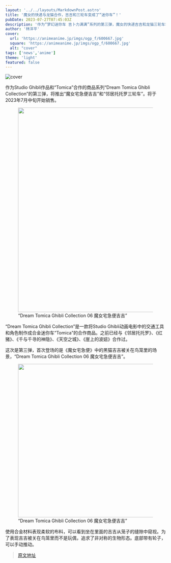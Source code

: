 ```yaml
---
layout: '../../layouts/MarkdownPost.astro'
title: '魔女的快递与龙猫合作，吉吉和三轮车变成了“迷你车”！'
pubDate: 2023-07-27T07:45:03Z
description: '作为“梦幻迷你车 吉卜力满满”系列的第三弹，魔女的快递吉吉和龙猫三轮车将于2023年7月中旬发售。'
author: '林洋平'
cover:
  url: 'https://animeanime.jp/imgs/ogp_f/600667.jpg'
  square: 'https://animeanime.jp/imgs/ogp_f/600667.jpg'
  alt: "cover"
tags: ['news','anime']
theme: 'light'
featured: false
---
```


![cover](https://animeanime.jp/imgs/ogp_f/600667.jpg)

<p>作为Studio Ghibli作品和“Tomica”合作的商品系列“Dream Tomica Ghibli Collection”的第三弹，将推出“魔女宅急便吉吉”和“邻居托托罗三轮车”。将于2023年7月中旬开始销售。</p><figure class="ctms-editor-image"><img src="https://animeanime.jp/imgs/zoom/600666.jpg" class="inline-article-image" width="640" height="640"><figcaption>“Dream Tomica Ghibli Collection 06 魔女宅急便吉吉”</figcaption></figure><p>“Dream Tomica Ghibli Collection”是一款将Studio Ghibli动画电影中的交通工具和角色制作成合金迷你车“Tomica”的合作商品。之前已经与《邻居托托罗》、《红猪》、《千与千寻的神隐》、《天空之城》、《崖上的波妞》合作过。</p><p>这次是第三弹，首次登场的是《魔女宅急便》中的黑猫吉吉被关在鸟笼里的场景，“Dream Tomica Ghibli Collection 06 魔女宅急便吉吉”。</p><figure class="ctms-editor-image"><img src="https://animeanime.jp/imgs/zoom/600665.jpg" class="inline-article-image" width="640" height="480"><figcaption>“Dream Tomica Ghibli Collection 06 魔女宅急便吉吉”</figcaption></figure><p>使用合金材料表现柔软的布料，可以看到坐在里面的吉吉从笼子的缝隙中窥视。为了表现吉吉被关在鸟笼里而不是玩偶，追求了非对称的生物形态。底部带有轮子，可以手动推动。</p>

>[原文地址](https://animeanime.jp/article/2023/07/27/78853.html)  